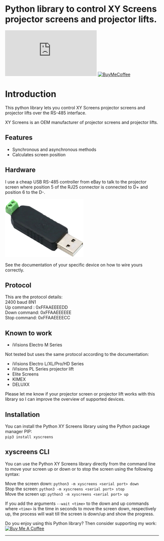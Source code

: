 # Python library to control XY Screens projector screens and projector lifts.

[![GitHub Release][releases-shield]][releases]
[![BuyMeCoffee][buymecoffee-shield]][buymecoffee]

# Introduction

This python library lets you control XY Screens projector screens and projector lifts over the RS-485 interface.

XY Screens is an OEM manufacturer of projector screens and projector lifts.

## Features

- Synchronous and asynchronous methods
- Calculates screen position

## Hardware
I use a cheap USB RS-485 controller from eBay to talk to the projector screen where position 5 of the RJ25
connector is connected to D+ and position 6 to the D-.

![image](usb-rs485.png)

See the documentation of your specific device on how to wire yours correctly.

## Protocol

This are the protocol details:\
2400 baud 8N1\
Up command  : 0xFFAAEEEEDD\
Down command: 0xFFAAEEEEEE\
Stop command: 0xFFAAEEEECC

## Known to work

* iVisions Electro M Series

Not tested but uses the same protocol according to the documentation:
* iVisions Electro L/XL/Pro/HD Series
* iVisions PL Series projector lift
* Elite Screens
* KIMEX
* DELUXX

Please let me know if your projector screen or projector lift works with this library so I can improve the overview of supported devices.

## Installation

You can install the Python XY Screens library using the Python package manager PIP:\
`pip3 install xyscreens`

## xyscreens CLI
You can use the Python XY Screens library directly from the command line to move your screen up or down or to stop the screen using the following syntax:

Move the screen down: `python3 -m xyscreens <serial port> down`\
Stop the screen: `python3 -m xyscreens <serial port> stop`\
Move the screen up: `python3 -m xyscreens <serial port> up`

If you add the arguments `--wait <time>` to the down and up commands where
`<time>` is the time in seconds to move the screen down, respectively up, the
process will wait till the screen is down/up and show the progress.

Do you enjoy using this Python library? Then consider supporting my work:\
[<img src="https://cdn.buymeacoffee.com/buttons/v2/default-yellow.png" alt="Buy Me A Coffee" style="height: 60px !important;width: 217px !important;" >](https://www.buymeacoffee.com/rrooggiieerr)  

---

[buymecoffee]: https://www.buymeacoffee.com/rrooggiieerr
[buymecoffee-shield]: https://img.shields.io/badge/buy%20me%20a%20coffee-donate?style=for-the-badge
[releases-shield]: https://img.shields.io/github/v/release/rrooggiieerr/xyscreens.py?style=for-the-badge
[releases]: https://github.com/rrooggiieerr/xyscreens.py/releases

